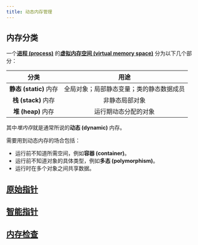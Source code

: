```yaml
---
title: 动态内存管理
---
```


## 内存分类
一个[**进程 (process)**](../../csapp/8_exceptional_control_flow.md) 的[**虚拟内存空间 (virtual memory space)**](../../csapp/9_virtual_memory.md) 分为以下几个部分：

| 分类 | 用途 |
| :--: | :--: |
| **静态 (static)** 内存 | 全局对象；局部静态变量；类的静态数据成员 |
| **栈 (stack)** 内存 | 非静态局部对象 |
| **堆 (heap)** 内存 | 运行期动态分配的对象 |

其中*堆内存*就是通常所说的**动态 (dynamic)** 内存。

需要用到动态内存的场合包括：
- 运行前不知道所需空间，例如**容器 (container)**。
- 运行前不知道对象的具体类型，例如**多态 (polymorphism)**。
- 运行时在多个对象之间共享数据。

## [原始指针](./raw_pointers.md)

## [智能指针](./smart_pointers.md)

## [内存检查](./check.md)
